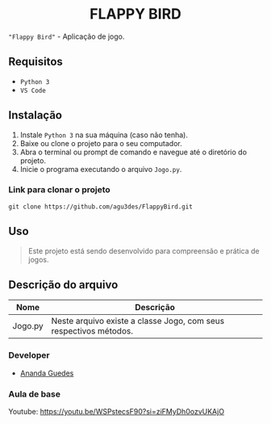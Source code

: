 <h1 align="center">FLAPPY BIRD</h1>

`"Flappy Bird"` - Aplicação de jogo.

## Requisitos
+ `Python 3`
+ `VS Code`

## Instalação
1. Instale `Python 3` na sua máquina (caso não tenha).
2. Baixe ou clone o projeto para o seu computador.
3. Abra o terminal ou prompt de comando e navegue até o diretório do projeto.
4. Inicie o programa executando o arquivo `Jogo.py`.


### Link para clonar o projeto
```
git clone https://github.com/agu3des/FlappyBird.git
```

## Uso
> Este projeto está sendo desenvolvido para compreensão e prática de jogos.


## Descrição do arquivo
| Nome | Descrição |
| ------ | ----------- |
| Jogo.py | Neste arquivo existe a classe Jogo, com seus respectivos métodos.|


### Developer
- [Ananda Guedes](https://github.com/agu3des)

### Aula de base
Youtube: https://youtu.be/WSPstecsF90?si=ziFMyDh0ozvUKAjO
